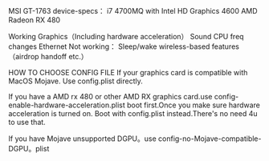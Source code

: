 MSI GT-1763
device-specs：
i7 4700MQ with Intel HD Graphics 4600
AMD Radeon RX 480

Working
Graphics（Including hardware acceleration）
Sound
CPU freq changes
Ethernet
Not working：
Sleep/wake
wireless-based features（airdrop handoff etc.）

HOW TO CHOOSE CONFIG FILE
If your graphics card is compatible with MacOS Mojave. Use config.plist directly.

If you have a AMD rx 480 or other AMD RX graphics card.use config-enable-hardware-acceleration.plist boot first.Once you make sure hardware acceleration is turned on.
Boot with config.plist instead.There's no need 4u to use that.

If you have Mojave unsupported DGPU。use config-no-Mojave-compatible-DGPU。plist